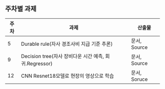  ## 주차별 과제
   
   주차 | 과제 | 산출물
   ------- | ------------ | -----------
5 | Durable rule(자사 경조사비 지급 기준 추론) | 문서, Source
9 | Decision tree(자사 장비다운 시간 예측, 회귀.Regressor) | 문서, Source
12 | CNN Resnet18모델로 현장의 영상으로 학습 | 문서, Soruce
